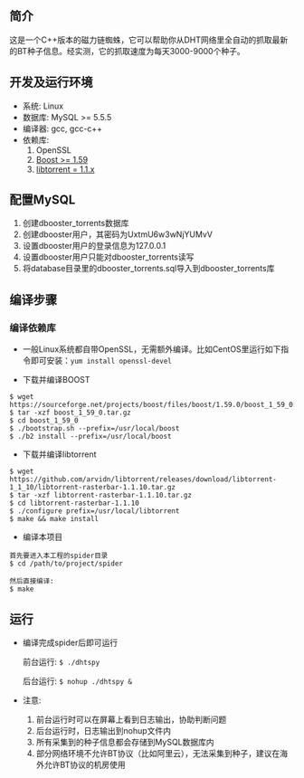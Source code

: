 ## 简介
这是一个C++版本的磁力链蜘蛛，它可以帮助你从DHT网络里全自动的抓取最新的BT种子信息。经实测，它的抓取速度为每天3000-9000个种子。

## 开发及运行环境
* 系统: Linux
* 数据库: MySQL >= 5.5.5
* 编译器: gcc, gcc-c++
* 依赖库: 
   1. OpenSSL
   2. [Boost >= 1.59](https://www.boost.org/users/history/)
   3. [libtorrent = 1.1.x](https://github.com/arvidn/libtorrent/releases/tag/libtorrent-1_1_10)

## 配置MySQL
1. 创建dbooster_torrents数据库
2. 创建dbooster用户，其密码为UxtmU6w3wNjYUMvV
3. 设置dbooster用户的登录信息为127.0.0.1
4. 设置dbooster用户只能对dbooster_torrents读写
5. 将database目录里的dbooster_torrents.sql导入到dbooster_torrents库


## 编译步骤
### 编译依赖库
* 一般Linux系统都自带OpenSSL，无需额外编译。比如CentOS里运行如下指令即可安装：`yum install openssl-devel`

* 下载并编译BOOST

```
$ wget https://sourceforge.net/projects/boost/files/boost/1.59.0/boost_1_59_0.tar.gz/download
$ tar -xzf boost_1_59_0.tar.gz
$ cd boost_1_59_0
$ ./bootstrap.sh --prefix=/usr/local/boost
$ ./b2 install --prefix=/usr/local/boost
```

* 下载并编译libtorrent

```
$ wget https://github.com/arvidn/libtorrent/releases/download/libtorrent-1_1_10/libtorrent-rasterbar-1.1.10.tar.gz
$ tar -xzf libtorrent-rasterbar-1.1.10.tar.gz
$ cd libtorrent-rasterbar-1.1.10
$ ./configure prefix=/usr/local/libtorrent
$ make && make install
```

* 编译本项目

```
首先要进入本工程的spider目录
$ cd /path/to/project/spider

然后直接编译: 
$ make
```

## 运行

* 编译完成spider后即可运行

  前台运行: `$ ./dhtspy`

  后台运行: `$ nohup ./dhtspy &`

* 注意:
  1. 前台运行时可以在屏幕上看到日志输出，协助判断问题
  2. 后台运行时，日志输出到nohup文件内
  3. 所有采集到的种子信息都会存储到MySQL数据库内
  4. 部分网络环境不允许BT协议（比如阿里云），无法采集到种子，建议在海外允许BT协议的机房使用